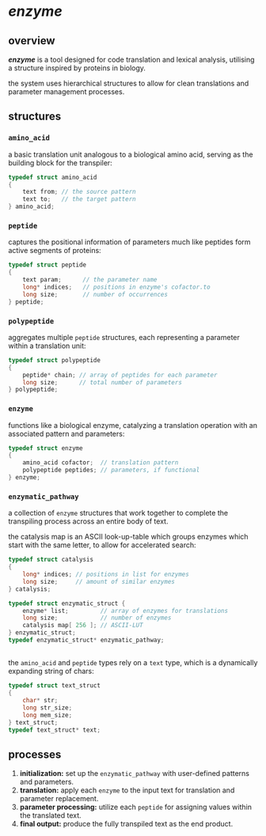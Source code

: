 # ***enzyme***

## overview
***enzyme*** is a tool designed for code translation and lexical analysis, utilising a structure inspired by proteins in biology.

the system uses hierarchical structures to allow for clean translations and parameter management processes.

## structures

### `amino_acid`
a basic translation unit analogous to a biological amino acid, serving as the building block for the transpiler:
```c
typedef struct amino_acid
{
	text from; // the source pattern
	text to;   // the target pattern
} amino_acid;
```

### `peptide`
captures the positional information of parameters much like peptides form active segments of proteins:
```c
typedef struct peptide
{
	text param;      // the parameter name
	long* indices;   // positions in enzyme's cofactor.to
	long size;       // number of occurrences
} peptide;
```

### `polypeptide`
aggregates multiple `peptide` structures, each representing a parameter within a translation unit:
```c
typedef struct polypeptide
{
	peptide* chain; // array of peptides for each parameter
	long size;      // total number of parameters
} polypeptide;
```

### `enzyme`
functions like a biological enzyme, catalyzing a translation operation with an associated pattern and parameters:
```c
typedef struct enzyme
{
	amino_acid cofactor;  // translation pattern
	polypeptide peptides; // parameters, if functional
} enzyme;
```

### `enzymatic_pathway`
a collection of `enzyme` structures that work together to complete the transpiling process across an entire body of text.

the catalysis map is an ASCII look-up-table which groups enzymes which start with the same letter, to allow for accelerated search:
```c
typedef struct catalysis
{
	long* indices; // positions in list for enzymes
	long size;     // amount of similar enzymes
} catalysis;

typedef struct enzymatic_struct {
	enzyme* list;         // array of enzymes for translations
	long size;            // number of enzymes
	catalysis map[ 256 ]; // ASCII-LUT
} enzymatic_struct;
typedef enzymatic_struct* enzymatic_pathway;
```
##

the `amino_acid` and `peptide` types rely on a `text` type, which is a dynamically expanding string of chars:
```c
typedef struct text_struct
{
	char* str;
	long str_size;
	long mem_size;
} text_struct;
typedef text_struct* text;
```

## processes

1. **initialization:** set up the `enzymatic_pathway` with user-defined patterns and parameters.
2. **translation:** apply each `enzyme` to the input text for translation and parameter replacement.
3. **parameter processing:** utilize each `peptide` for assigning values within the translated text.
4. **final output:** produce the fully transpiled text as the end product.
